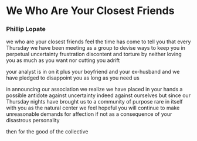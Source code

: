 # We Who Are Your Closest Friends

### Phillip Lopate

we who are
your closest friends
feel the time
has come to tell you
that every Thursday
we have been meeting
as a group
to devise ways
to keep you
in perpetual uncertainty
frustration
discontent and
torture
by neither loving you
as much as you want
nor cutting you adrift

your analyst is
in on it
plus your boyfriend
and your ex-husband
and we have pledged
to disappoint you
as long as you need us

in announcing our
association
we realize we have
placed in your hands
a possible antidote
against uncertainty
indeed against ourselves
but since our Thursday nights
have brought us
to a community of purpose
rare in itself
with you as
the natural center
we feel hopeful you
will continue to make
unreasonable
demands for affection
if not as a consequence
of your
disastrous personality

then for the good of the collective


